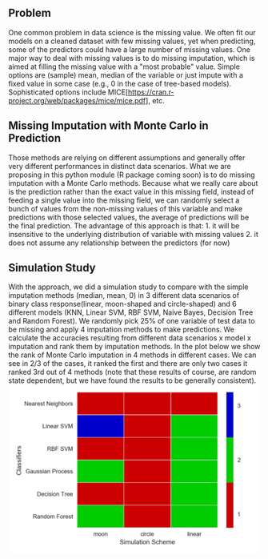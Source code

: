 ## Problem
One common problem in data science is the missing value. We often fit our models on a cleaned dataset with few missing values, 
yet when predicting, some of the predictors could have a large number of missing values. One major way to deal with missing values
is to do missing imputation, which is aimed at filling the missing value with a "most probable" value. Simple options are (sample) mean, 
median of the variable or just impute with a fixed value in some case (e.g., 0 in the case of tree-based models). Sophisticated options 
include MICE[https://cran.r-project.org/web/packages/mice/mice.pdf], etc. 

## Missing Imputation with Monte Carlo in Prediction
Those methods are relying on different assumptions and generally offer very different performances in distinct data scenarios. What we are proposing in
this python module (R package coming soon) is to do missing imputation with a Monte Carlo methods. Because what we really care
about is the prediction rather than the exact value in this missing field, instead of feeding a single
value into the missing field, we can randomly select a bunch of values from the non-missing values of this variable and make predictions 
with those selected values, the average of predictions will be the final prediction. The advantage of this approach is that: 
	1. it will be insensitive to the underlying distribution of variable with missing values
	2. it does not assume any relationship between the predictors (for now)

## Simulation Study
With the approach, we did a simulation study to compare with the simple imputation methods (median, mean, 0) in 3 different data scenarios of binary 
class response(linear, moon-shaped and circle-shaped) and 6 different models (KNN, Linear SVM, RBF SVM, Naive Bayes, Decision Tree and Random Forest). 
We randomly pick 25% of one variable of test data to be missing and apply 4 imputation methods to make predictions. We calculate the accuracies resulting
from different data scenarios x model x imputation and rank them by imputation methods. In the plot below we show the rank of Monte Carlo imputation in
4 methods in different cases. We can see in 2/3 of the cases, it ranked the first and there are only two cases it ranked 3rd out of 4 methods 
(note that these results of course, are random state dependent, but we have found the results to be generally consistent).  
<img src="image/Monte_Carlo_Imputation_rank.png" width="600">